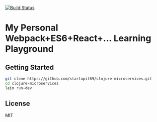 
[![Build Status](https://travis-ci.org/startupit69/clojure-microservices.svg?branch=master)](https://travis-ci.org/startupit69/clojure-microservices)

# My Personal Webpack+ES6+React+... Learning Playground

## Getting Started

```bash
git clone https://github.com/startupit69/clojure-microservices.git
cd clojure-microservices
lein run-dev
```

## License

MIT
